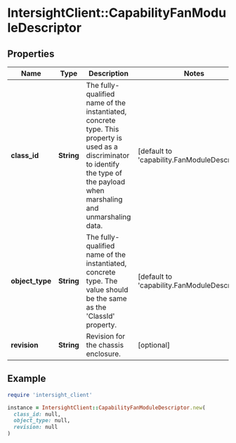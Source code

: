 # IntersightClient::CapabilityFanModuleDescriptor

## Properties

| Name | Type | Description | Notes |
| ---- | ---- | ----------- | ----- |
| **class_id** | **String** | The fully-qualified name of the instantiated, concrete type. This property is used as a discriminator to identify the type of the payload when marshaling and unmarshaling data. | [default to &#39;capability.FanModuleDescriptor&#39;] |
| **object_type** | **String** | The fully-qualified name of the instantiated, concrete type. The value should be the same as the &#39;ClassId&#39; property. | [default to &#39;capability.FanModuleDescriptor&#39;] |
| **revision** | **String** | Revision for the chassis enclosure. | [optional] |

## Example

```ruby
require 'intersight_client'

instance = IntersightClient::CapabilityFanModuleDescriptor.new(
  class_id: null,
  object_type: null,
  revision: null
)
```

